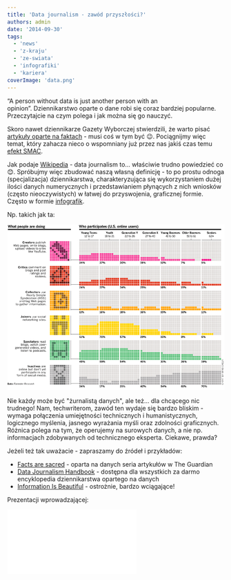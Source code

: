 ```yaml
---
title: 'Data journalism - zawód przyszłości?'
authors: admin
date: '2014-09-30'
tags:
  - 'news'
  - 'z-kraju'
  - 'ze-swiata'
  - 'infografiki'
  - 'kariera'
coverImage: 'data.png'
---
```


“A person without data is just another person with an opinion”. Dziennikarstwo
oparte o dane robi się coraz bardziej popularne. Przeczytajcie na czym polega i
jak można się go nauczyć.

<!--truncate-->

Skoro nawet dziennikarze Gazety Wyborczej stwierdzili, że warto pisać
[artykuły oparte na faktach](http://biqdata.pl/) - musi coś w tym być 😉.
Pociągnijmy więc temat, który zahacza nieco o wspomniany już przez nas jakiś
czas temu [efekt SMAC](http://techwriter.pl/kwestia-smacu/).

Jak podaje [Wikipedia](http://en.wikipedia.org/wiki/Data_journalism) - data
journalism to... właściwie trudno powiedzieć co 😊. Spróbujmy więc zbudować
naszą własną definicję - to po prostu odnoga (specjalizacja) dziennikarstwa,
charakteryzująca się wykorzystaniem dużej ilości danych numerycznych i
przedstawianiem płynących z nich wniosków (często nieoczywistych) w łatwej do
przyswojenia, graficznej formie. Często w formie
[infografik](http://techwriter.pl/infografiki/).

Np. takich jak ta:

![dane_infografika](images/dane_infografika.gif)

Nie każdy może być "żurnalistą danych", ale też... dla chcącego nic trudnego!
Nam, techwriterom, zawód ten wydaje się bardzo bliskim - wymaga połączenia
umiejętności technicznych i humanistycznych, logicznego myślenia, jasnego
wyrażania myśli oraz zdolności graficznych. Różnica polega na tym, że operujemy
na surowych danych, a nie np. informacjach zdobywanych od technicznego eksperta.
Ciekawe, prawda?

Jeżeli też tak uważacie - zapraszamy do źródeł i przykładów:

- [Facts are sacred](http://www.theguardian.com/news/series/facts-are-sacred) -
  oparta na danych seria artykułów w The Guardian
- [Data Journalism Handbook](http://datajournalismhandbook.org/) - dostępna dla
  wszystkich za darmo encyklopedia dziennikarstwa opartego na danych
- [Information Is Beautiful](http://www.informationisbeautiful.net/) -
  ostrożnie, bardzo wciągające!

Prezentacji wprowadzającej:

<iframe style={{border: '1px solid #CCC', borderWidth: '1px', marginBottom: '5px', maxWidth: '100%'}} src="//www.slideshare.net/slideshow/embed_code/29022739" height={356} width={427} allowFullScreen frameBorder={0} marginWidth={0} marginHeight={0} scrolling="no" />

**[ODC BarCamp 2013 - Introduction to Data Journalism](https://www.slideshare.net/opendevcam/odc-barcamp-2013-introduction-to-data-journalism 'ODC BarCamp 2013 - Introduction to Data Journalism')**
from **[Open Development Cambodia](http://www.slideshare.net/opendevcam)**

Prezentacji praktycznej:

<iframe style={{border: '1px solid #CCC', borderWidth: '1px', marginBottom: '5px', maxWidth: '100%'}} src="//www.slideshare.net/slideshow/embed_code/8795039" height={356} width={427} allowFullScreen frameBorder={0} marginWidth={0} marginHeight={0} scrolling="no" />

**[Data Journalism](https://www.slideshare.net/m.lewis/data-journalism-8795039 'Data Journalism')**
from **[Mitzi Lewis](http://www.slideshare.net/m.lewis)**

A teraz, skoro rozpoczęliśmy cytatem to i cytatem zakończmy:

> “In God we trust; all others bring data.”
>
> ― [W. Edwards Deming](http://en.wikipedia.org/wiki/W._Edwards_Deming)

... podając jeszcze na dokładkę jedyne chyba polskojezyczne źródło wiedzy na ten
temat - [datablog.pl](http://datablog.pl/). Lubimy to!
